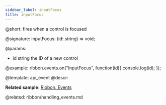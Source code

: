 ```yaml
---
sidebar_label: inputFocus
title: inputFocus
---          
```


@short: fires when a control is focused

@signature: inputFocus: (id: string) => void;

@params:
- id		string			the ID of a new control


@example:
ribbon.events.on("InputFocus", function(id){
    console.log(id);
});


@template: api_event
@descr:

**Related sample**: [Ribbon. Events](https://snippet.dhtmlx.com/i7cfddkl)

@related: ribbon/handling_events.md
